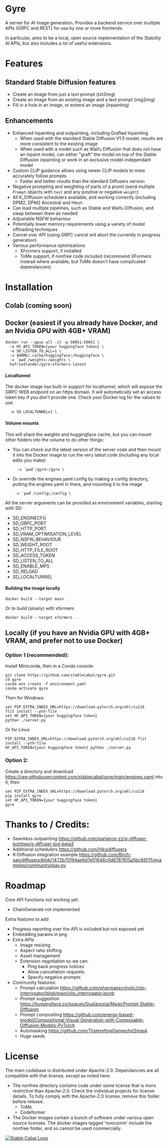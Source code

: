 # Gyre

A server for AI image generation. Provides a backend service over multiple APIs
(GRPC and REST) for use by one or more frontends.

In particular, aims to be a local, open source implementation of the Stability AI APIs,
but also includes a lot of useful extensions.

# Features

## Standard Stable Diffusion features

- Create an image from just a text prompt (txt2img)
- Create an image from an existing image and a text prompt (img2img)
- Fill in a hole in an image, or extend an image (inpainting)

## Enhancements

- Enhanced inpainting and outpainting, including Grafted Inpainting
  - When used with the standard Stable Diffusion V1.5 model, results are more consistent to the existing image
  - When used with a model such as Waifu Diffusion that does not have an inpaint model, can either "graft"
    the model on top of the Stable Diffusion inpainting or work in an exclusive model-independant model
- Custom CLIP guidance allows using newer CLIP models to more accurately follow prompts
  - Faster and better results than the standard Diffusers version
- Negative prompting and weighting of parts of a promt (send multiple `Prompt` objects with `text` and any positive or negative `weight`)
- All K_Diffusion schedulers available, and working correctly (including DPM2, DPM2 Ancestral and Heun
- Can load multiple pipelines, such as Stable and Waifu Diffusion, and swap between them as needed
- Adjustable NSFW behaviour
- Potentially lower memory requirements using a variety of model offloading techniques
- Cancel over API (using GRPC cancel will abort the currently in progress generation)
- Various performance optimisations
  + XFormers support, if installed
  + ToMe support, if nonfree code included (recommend XFormers instead where available, but ToMe doesn't have complicated dependancies)
  
# Installation

## Colab (coming soon)

## Docker (easiest if you already have Docker, and an Nvidia GPU with 4GB+ VRAM)

```
docker run --gpus all -it -p 50051:50051 \
  -e HF_API_TOKEN={your huggingface token} \
  -e SD_LISTEN_TO_ALL=1 \
  -v $HOME/.cache/huggingface:/huggingface \
  -v `pwd`/weights:/weights \
  hafriedlander/gyre:xformers-latest
```

#### Localtunnel

The docker image has built-in support for localtunnel, which
will expose the GRPC-WEB endpoint on an https domain. It will
automatically set an access token key if you don't provide one.
Check your Docker log for the values to use

```
  -e SD_LOCALTUNNEL=1 \
```

#### Volume mounts

This will share the weights and huggingface cache, but you can
mount other folders into the volume to do other things:

- You can check out the latest version of the server code and then
mount it into the Docker image to run the very latest code (including
any local edits you make)

  ```
    -v `pwd`/gyre:/gyre \
  ```

- Or override the engines.yaml config by making a config directory,
putting the engines.yaml in there, and mounting it to the image

  ```
   -v `pwd`/config:/config \
  ```

All the server arguments can be provided as environment variables, starting
with SD:

- SD_ENGINECFG
- SD_GRPC_PORT
- SD_HTTP_PORT
- SD_VRAM_OPTIMISATION_LEVEL
- SD_NSFW_BEHAVIOUR
- SD_WEIGHT_ROOT
- SD_HTTP_FILE_ROOT
- SD_ACCESS_TOKEN
- SD_LISTEN_TO_ALL
- SD_ENABLE_MPS
- SD_RELOAD
- SD_LOCALTUNNEL

#### Building the image locally

```
docker build --target main .
```

Or to build (slowly) with xformers

```
docker build --target xformers .
```

## Locally (if you have an Nvidia GPU with 4GB+ VRAM, and prefer not to use Docker)

### Option 1 (recommended):

Install Miniconda, then in a Conda console:

```
git clone https://github.com/stablecabal/gyre.git
cd gyre
conda env create -f environment.yaml
conda activate gyre
```

Then for Windows:

```
set PIP_EXTRA_INDEX_URL=https://download.pytorch.org/whl/cu116 
flit install --pth-file
set HF_API_TOKEN={your huggingface token}
python ./server.py
```

Or for Linux

```
PIP_EXTRA_INDEX_URL=https://download.pytorch.org/whl/cu116 flit install --pth-file
HF_API_TOKEN={your huggingface token} python ./server.py
```

### Option 2:

Create a directory and download https://raw.githubusercontent.com/stablecabal/gyre/main/engines.yaml into it, then

```
set PIP_EXTRA_INDEX_URL=https://download.pytorch.org/whl/cu116 
pip install gyre
set HF_API_TOKEN={your huggingface token} 
gyre
```


# Thanks to / Credits:

- Seamless outpainting https://github.com/parlance-zz/g-diffuser-bot/tree/g-diffuser-bot-beta2
- Additional schedulers https://github.com/hlky/diffusers
- K-Diffusion integration example https://github.com/Birch-san/diffusers/blob/1472b70194ae6d7e51646c0d6787815a5bc65f75/examples/community/play.py

# Roadmap

Core API functions not working yet:

- ChainGenerate not implemented

Extra features to add

- Progress reporting over the API is included but not exposed yet
- Embedding params in png
- Extra APIs
  - Image resizing
  - Aspect ratio shifting
  - Asset management
  - Extension negotiation so we can:
    - Ping back progress notices
    - Allow cancellation requests
    - Specify negative prompts
- Community features: 
  - Prompt calculation https://github.com/pharmapsychotic/clip-interrogator/blob/main/clip_interrogator.ipynb
  - Prompt suggestion https://huggingface.co/spaces/Gustavosta/MagicPrompt-Stable-Diffusion
  - Prompt compositing https://github.com/energy-based-model/Compositional-Visual-Generation-with-Composable-Diffusion-Models-PyTorch
  - Automasking https://github.com/ThstereforeGames/txt2mask
  - Huge seeds


# License

The main codebase is distributed under Apache-2.0. Dependancies are all compatible with that license, except as noted here:

- The nonfree directory contains code under some license that is more restrictive than Apache-2.0. Check the individual
  projects for license details. To fully comply with the Apache-2.0 license, remove this folder before release.
  + ToMe
  + Codeformer
- The Docker images contain a bunch of software under various open source licenses. The docker images tagged 'noncomm'
  include the nonfree folder, and so cannot be used commercially.

[![Stable Cabal Logo](stablecabal.png)](https://www.stablecabal.org/)
